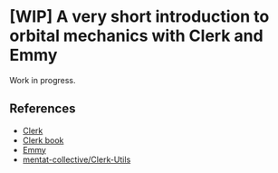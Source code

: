 # [WIP] A very short introduction to orbital mechanics with Clerk and Emmy

Work in progress.

## References

- [Clerk]
- [Clerk book]
- [Emmy]
- [mentat-collective/Clerk-Utils]

[Clerk]: https://clerk.vision/
[Clerk book]: https://book.clerk.vision/
[Emmy]: https://emmy.mentat.org/
[mentat-collective/Clerk-Utils]: https://github.com/mentat-collective/clerk-utils
